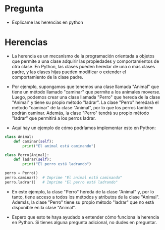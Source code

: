 # Pregunta 

- Explicame las herencias en python

# Herencias

- La herencia es un mecanismo de la programación orientada a objetos que permite a una clase adquirir las propiedades y comportamientos de otra clase. En Python, las clases pueden heredar de una o más clases padre, y las clases hijas pueden modificar o extender el comportamiento de la clase padre.

- Por ejemplo, supongamos que tenemos una clase llamada "Animal" que tiene un método llamado "caminar" que permite a los animales moverse. Luego, podemos crear una clase llamada "Perro" que hereda de la clase "Animal" y tiene su propio método "ladrar". La clase "Perro" heredará el método "caminar" de la clase "Animal", por lo que los perros también podrán caminar. Además, la clase "Perro" tendrá su propio método "ladrar" que permitirá a los perros ladrar.

- Aquí hay un ejemplo de cómo podríamos implementar esto en Python:

```python
class Animal:
    def caminar(self):
        print("El animal está caminando")

class Perro(Animal):
    def ladrar(self):
        print("El perro está ladrando")

perro = Perro()
perro.caminar()  # Imprime "El animal está caminando"
perro.ladrar()   # Imprime "El perro está ladrando"
```

- En este ejemplo, la clase "Perro" hereda de la clase "Animal" y, por lo tanto, tiene acceso a todos los métodos y atributos de la clase "Animal". Además, la clase "Perro" tiene su propio método "ladrar" que no está disponible en la clase "Animal".

- Espero que esto te haya ayudado a entender cómo funciona la herencia en Python. Si tienes alguna pregunta adicional, no dudes en preguntar.